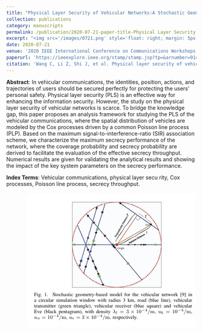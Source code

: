 ```yaml
---
title: "Physical Layer Security of Vehicular Networks:A Stochastic Geometry Approach"
collection: publications
category: manuscripts
permalink: /publication/2020-07-21-paper-title-Physical Layer Security of Vehicular Networks:A Stochastic Geometry Approach
excerpt: "<img src='/images/0721.png' style='float: right; margin: 5px;'>This paper proposes an analytical framework for studying the physical layer security (PLS) of vehicular networks using stochastic geometry. The spatial distribution of vehicles is modeled by Cox processes driven by a Poisson line process (PLP). The authors derive the coverage probability and secrecy probability to evaluate the effective secrecy throughput under a maximum signal-to-interference-ratio (SIR) association scheme."
date: 2020-07-21
venue: '2020 IEEE International Conference on Communications Workshops (ICC Workshops)'
paperurl: 'https://ieeexplore.ieee.org/stamp/stamp.jsp?tp=&arnumber=9145312'
citation: 'Wang C, Li Z, Shi J, et al. Physical layer security of vehicular networks: A stochastic geometry approach[C]//2020 IEEE International Conference on Communications Workshops (ICC Workshops). IEEE, 2020: 1-7.'
---
```




**Abstract**: In vehicular communications, the identities, position, actions, and trajectories of users should be secured perfectly for protecting the users' personal safety. Physical layer security (PLS) is an effective way for enhancing the information security. However, the study on the physical layer security of vehicular networks is scarce. To bridge the knowledge gap, this paper proposes an analysis framework for studying the PLS of the vehicular communications, where the spatial distribution of vehicles are modeled by the Cox processes driven by a common Poisson line process (PLP). Based on the maximum signal-to-interference-ratio (SIR) association scheme, we characterize the maximum secrecy performance of the network, where the coverage probability and secrecy probability are derived to facilitate the evaluation of the effective secrecy throughput. Numerical results are given for validating the analytical results and showing the impact of the key system parameters on the secrecy performance.


**Index Terms**: Vehicular communications, physical layer secu rity, Cox processes, Poisson line process, secrecy throughput.

<img src='/images/0721.png' style='float: right; margin: 5px;'>
